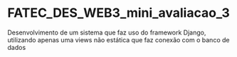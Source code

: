 # FATEC_DES_WEB3_mini_avaliacao_3
Desenvolvimento de um sistema que faz uso do framework Django, utilizando apenas uma views não estática que faz conexão com o banco de dados
